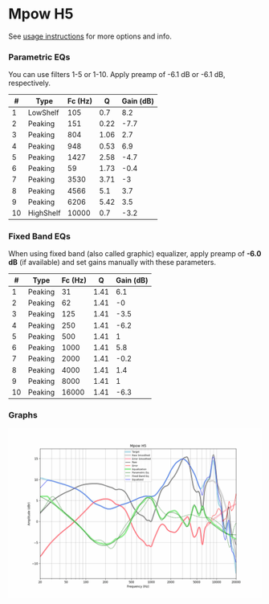 # Mpow H5
See [usage instructions](https://github.com/jaakkopasanen/AutoEq#usage) for more options and info.

### Parametric EQs
You can use filters 1-5 or 1-10. Apply preamp of -6.1 dB or -6.1 dB, respectively.

|   # | Type      |   Fc (Hz) |    Q |   Gain (dB) |
|-----|-----------|-----------|------|-------------|
|   1 | LowShelf  |       105 | 0.7  |         8.2 |
|   2 | Peaking   |       151 | 0.22 |        -7.7 |
|   3 | Peaking   |       804 | 1.06 |         2.7 |
|   4 | Peaking   |       948 | 0.53 |         6.9 |
|   5 | Peaking   |      1427 | 2.58 |        -4.7 |
|   6 | Peaking   |        59 | 1.73 |        -0.4 |
|   7 | Peaking   |      3530 | 3.71 |        -3   |
|   8 | Peaking   |      4566 | 5.1  |         3.7 |
|   9 | Peaking   |      6206 | 5.42 |         3.5 |
|  10 | HighShelf |     10000 | 0.7  |        -3.2 |

### Fixed Band EQs
When using fixed band (also called graphic) equalizer, apply preamp of **-6.0 dB** (if available) and set gains manually with these parameters.

|   # | Type    |   Fc (Hz) |    Q |   Gain (dB) |
|-----|---------|-----------|------|-------------|
|   1 | Peaking |        31 | 1.41 |         6.1 |
|   2 | Peaking |        62 | 1.41 |        -0   |
|   3 | Peaking |       125 | 1.41 |        -3.5 |
|   4 | Peaking |       250 | 1.41 |        -6.2 |
|   5 | Peaking |       500 | 1.41 |         1   |
|   6 | Peaking |      1000 | 1.41 |         5.8 |
|   7 | Peaking |      2000 | 1.41 |        -0.2 |
|   8 | Peaking |      4000 | 1.41 |         1.4 |
|   9 | Peaking |      8000 | 1.41 |         1   |
|  10 | Peaking |     16000 | 1.41 |        -6.3 |

### Graphs
![](./Mpow%20H5.png)
